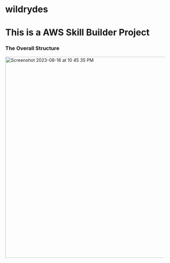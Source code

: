 # wildrydes
<h1>This is a AWS Skill Builder Project</h1>
<h3>The Overall Structure</h3>
<img width="635" alt="Screenshot 2023-08-16 at 10 45 35 PM" src="https://github.com/s890126/wildrydes/assets/65753398/be5912f5-7fef-4502-83c1-3314bcb75a85">
